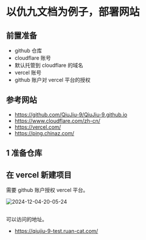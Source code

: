 # 以仇九文档为例子，部署网站

## 前置准备

- github 仓库
- cloudflare 账号
- 默认托管到 cloudflare 的域名
- vercel 账号
- github 账户对 vercel 平台的授权

## 参考网站

- https://github.com/QiuJiu-9/QiuJiu-9.github.io
- https://www.cloudflare.com/zh-cn/
- https://vercel.com/
- https://ping.chinaz.com/

## 1 准备仓库

## 在 vercel 新建项目

需要 github 账户授权 vercel 平台。

![2024-12-04-20-05-24](https://gh-img-store.ruan-cat.com/img/2024-12-04-20-05-24.png)

##

可以访问的地址。

- https://qiujiu-9-test.ruan-cat.com/
